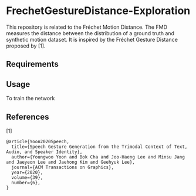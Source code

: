 # FrechetGestureDistance-Exploration
This repository is related to the Fréchet Motion Distance. The FMD measures the distance between the distribution of a ground truth and synthetic motion dataset. It is inspired by the Fréchet Gesture Distance proposed by [1].

## Requirements

## Usage
To train the network

## References
[1]
```
@article{Yoon2020Speech,
  title={Speech Gesture Generation from the Trimodal Context of Text, Audio, and Speaker Identity},
  author={Youngwoo Yoon and Bok Cha and Joo-Haeng Lee and Minsu Jang and Jaeyeon Lee and Jaehong Kim and Geehyuk Lee},
  journal={ACM Transactions on Graphics},
  year={2020},
  volume={39},
  number={6},
}
``` 
